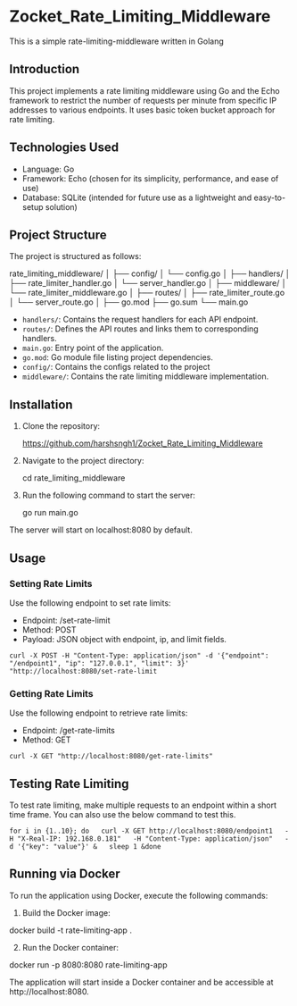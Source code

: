 # Zocket_Rate_Limiting_Middleware

This is a simple rate-limiting-middleware written in Golang

## Introduction

This project implements a rate limiting middleware using Go and the Echo framework to restrict the number of requests per minute from specific IP addresses to various endpoints. It uses basic token bucket approach for rate limiting.

## Technologies Used

- Language: Go
- Framework: Echo (chosen for its simplicity, performance, and ease of use)
- Database: SQLite (intended for future use as a lightweight and easy-to-setup solution)

## Project Structure

The project is structured as follows:

rate_limiting_middleware/
│
├── config/
│ └── config.go
│
├── handlers/
│ ├── rate_limiter_handler.go
│ └── server_handler.go
│
├── middleware/
│ └── rate_limiter_middleware.go
│
├── routes/
│ ├── rate_limiter_route.go
│ └── server_route.go
│
├── go.mod
├── go.sum
└── main.go

- `handlers/`: Contains the request handlers for each API endpoint.
- `routes/`: Defines the API routes and links them to corresponding handlers.
- `main.go`: Entry point of the application.
- `go.mod`: Go module file listing project dependencies.
- `config/`: Contains the configs related to the project
- `middleware/`: Contains the rate limiting middleware implementation.


## Installation

1. Clone the repository:

    https://github.com/harshsngh1/Zocket_Rate_Limiting_Middleware

2. Navigate to the project directory:

    cd rate_limiting_middleware

3. Run the following command to start the server:

    go run main.go

The server will start on localhost:8080 by default.

## Usage

### Setting Rate Limits
Use the following endpoint to set rate limits:

- Endpoint: /set-rate-limit
- Method: POST
- Payload: JSON object with endpoint, ip, and limit fields.

```curl -X POST -H "Content-Type: application/json" -d '{"endpoint": "/endpoint1", "ip": "127.0.0.1", "limit": 3}' "http://localhost:8080/set-rate-limit```

### Getting Rate Limits
Use the following endpoint to retrieve rate limits:

- Endpoint: /get-rate-limits
- Method: GET

```curl -X GET "http://localhost:8080/get-rate-limits"```

## Testing Rate Limiting
To test rate limiting, make multiple requests to an endpoint within a short time frame. You can also use the below command to test this.

```for i in {1..10}; do   curl -X GET http://localhost:8080/endpoint1   -H "X-Real-IP: 192.168.0.181"   -H "Content-Type: application/json"   -d '{"key": "value"}' &   sleep 1 &done```


## Running via Docker

To run the application using Docker, execute the following commands:

1. Build the Docker image:

docker build -t rate-limiting-app .

2. Run the Docker container:

docker run -p 8080:8080 rate-limiting-app

The application will start inside a Docker container and be accessible at http://localhost:8080.